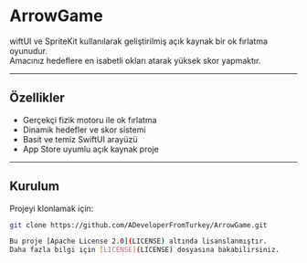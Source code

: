 # ArrowGame
wiftUI ve SpriteKit kullanılarak geliştirilmiş açık kaynak bir ok fırlatma oyunudur.  
Amacınız hedeflere en isabetli okları atarak yüksek skor yapmaktır.

---

## Özellikler

- Gerçekçi fizik motoru ile ok fırlatma  
- Dinamik hedefler ve skor sistemi  
- Basit ve temiz SwiftUI arayüzü  
- App Store uyumlu açık kaynak proje  

---

## Kurulum

Projeyi klonlamak için:

```bash
git clone https://github.com/ADeveloperFromTurkey/ArrowGame.git

Bu proje [Apache License 2.0](LICENSE) altında lisanslanmıştır.  
Daha fazla bilgi için [LICENSE](LICENSE) dosyasına bakabilirsiniz.
